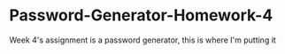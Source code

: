 # Password-Generator-Homework-4
Week 4's assignment is a password generator, this is where I'm putting it
